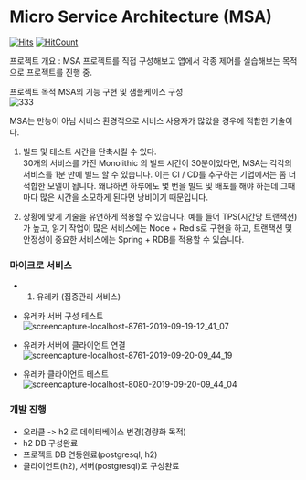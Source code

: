 # Micro Service Architecture (MSA)
[![Hits](https://hits.seeyoufarm.com/api/count/incr/badge.svg?url=https%3A%2F%2Fgithub.com%2Fldk-hub%2FSpringCloudConfigTEST&count_bg=%235A8738&title_bg=%236D1313&icon=&icon_color=%23FF0000&title=hits&edge_flat=false)](https://hits.seeyoufarm.com)
[![HitCount](https://img.shields.io/badge/lisence-MIT-green.svg)](https://github.com/ldk-hub/MSA_project/blob/master/LICENSE)

프로젝트 개요 : MSA 프로젝트를 직접 구성해보고 앱에서 각종 제어를 실습해보는 목적으로 프로젝트를 진행 중. 

프로젝트 목적 MSA의 기능 구현 및 샘플케이스 구성  
![333](https://user-images.githubusercontent.com/12209348/90950280-02654600-e48b-11ea-8992-347d8e50611b.jpg)

MSA는 만능이 아님 서비스 환경적으로  서비스 사용자가 많았을 경우에 적합한 기술이다.  

1. 빌드 및 테스트 시간을 단축시킬 수 있다.  
30개의 서비스를 가진 Monolithic 의 빌드 시간이 30분이었다면, MSA는 각각의 서비스를 1분 만에 빌드 할 수 있습니다. 이는 CI / CD를 추구하는 기업에서는 좀 더 적합한 모델이 됩니다. 왜냐하면 하루에도 몇 번을 빌드 및 배포를 해야 하는데 그때마다 많은 시간을 소모하게 된다면 낭비이기 때문입니다.  

2. 상황에 맞게 기술을 유연하게 적용할 수 있습니다. 예를 들어 TPS(시간당 트랜잭션)가 높고, 읽기 작업이 많은 서비스에는 Node + Redis로 구현을 하고, 트랜잭션 및 안정성이 중요한 서비스에는 Spring + RDB를 적용할 수 있습니다.  



### 마이크로 서비스  
 - 1. 유레카 (집중관리 서비스)  
 
  - 유레카 서버 구성 테스트  
 ![screencapture-localhost-8761-2019-09-19-12_41_07](https://user-images.githubusercontent.com/12209348/65213458-339dff00-dae1-11e9-95e1-425d6662b4a2.png)  

 - 유레카 서버에 클라이언트 연결  
![screencapture-localhost-8761-2019-09-20-09_44_19](https://user-images.githubusercontent.com/12209348/65290702-41a85a00-db8b-11e9-9288-96ff23bc9421.png)  

 - 유레카 클라이언트 테스트   
 ![screencapture-localhost-8080-2019-09-20-09_44_04](https://user-images.githubusercontent.com/12209348/65290701-41a85a00-db8b-11e9-8f08-87958cee740e.png)  

### 개발 진행  
 - 오라클  -> h2 로 데이터베이스 변경(경량화 목적)  
 - h2 DB 구성완료  
 - 프로젝트 DB 연동완료(postgresql, h2)  
 - 클라이언트(h2), 서버(postgresql)로 구성완료  
 
 
